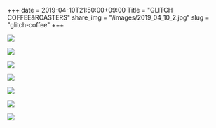 +++
date  = 2019-04-10T21:50:00+09:00
Title = "GLITCH COFFEE&ROASTERS"
share_img = "/images/2019_04_10_2.jpg"
slug = "glitch-coffee"
+++

![](/images/2019_04_10_1.jpg)

![](/images/2019_04_10_2.jpg)

![](/images/2019_04_10_3.jpg)

![](/images/2019_04_10_4.jpg)

![](/images/2019_04_10_5.jpg)

![](/images/2019_04_10_6.jpg)

![](/images/2019_04_10_7.jpg)